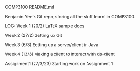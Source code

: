COMP3100 README.md

Benjamin Yee's Git repo, storing all the stuff learnt in COMP3100.



LOG:
Week 1 (20/2)
	LaTeX sample docs

Week 2 (27/2)
	Setting up Git

Week 3 (6/3)
	Setting up a server/client in Java

Week 4 (13/3)
	Making a client to interact with ds-client

Assignment1 (27/3/23)
	Starting work on Assignment 1
